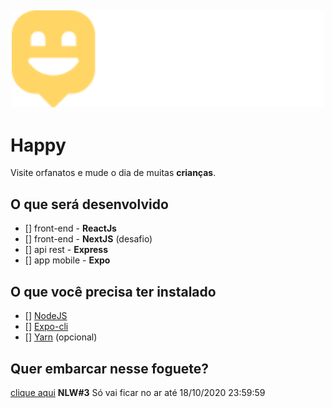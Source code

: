 <h2 align="center" background="#111">
  <img src="https://github.com/luiz21goncalves/NLW-3-Happy/raw/main/assets/Logo.png" width="500">
</h2>

# Happy
Visite orfanatos e mude o dia
de muitas **crianças**.

## O que será desenvolvido
- [] front-end - **ReactJs**
- [] front-end - **NextJS** (desafio)
- [] api rest - **Express**
- [] app mobile - **Expo**


## O que você precisa ter instalado

- [] [NodeJS](https://nodejs.org/)
- [] [Expo-cli](https://expo.io/learnhttps://expo.io/learn)
- [] [Yarn](https://classic.yarnpkg.com/en/docs/install) (opcional)


## Quer embarcar nesse foguete?
[clique aqui](https://nextlevelweek.com/inscricao/3v) **NLW#3** Só vai ficar no ar até 18/10/2020 23:59:59
